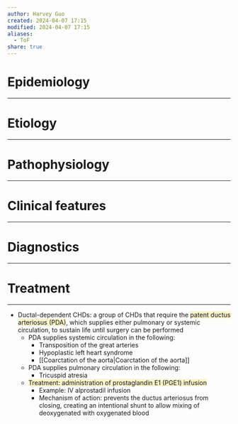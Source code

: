 ```yaml
---
author: Harvey Guo
created: 2024-04-07 17:15
modified: 2024-04-07 17:15
aliases:
  - ToF
share: true
---
```

# Epidemiology
---


# Etiology
---


# Pathophysiology
---


# Clinical features
---


# Diagnostics
---


# Treatment
---
- Ductal-dependent CHDs: a group of CHDs that require the <span style="background:rgba(240, 200, 0, 0.2)">patent ductus arteriosus (PDA)</span>, which supplies either pulmonary or systemic circulation, to sustain life until surgery can be performed 
	- PDA supplies systemic circulation in the following:
		- Transposition of the great arteries
		- Hypoplastic left heart syndrome
		- [[Coarctation of the aorta|Coarctation of the aorta]]
	- PDA supplies pulmonary circulation in the following:
		- Tricuspid atresia
	- <span style="background:rgba(240, 200, 0, 0.2)">Treatment: administration of prostaglandin E1 (PGE1) infusion</span>
		- Example: IV alprostadil infusion
		- Mechanism of action: prevents the ductus arteriosus from closing, creating an intentional shunt to allow mixing of deoxygenated with oxygenated blood
